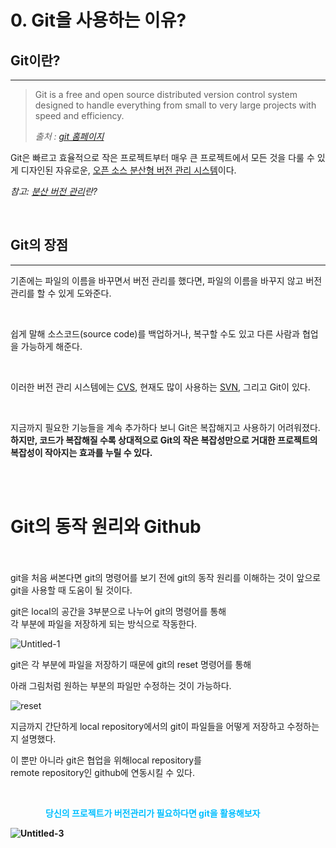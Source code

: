 # 0. Git을 사용하는 이유?

## Git이란?
---

> Git is a free and open source distributed version control system designed to handle everything from small to very large projects with speed and efficiency.
> 
> _출처 : [git 홈페이지](https://git-scm.com)_

Git은 빠르고 효율적으로 작은 프로젝트부터 매우 큰 프로젝트에서 모든 것을 다룰 수 있게 디자인된 자유로운, <u>오픈 소스 분산형 버전 관리 시스템</u>이다.

_참고: [분산 버전 관리](https://ko.wikipedia.org/wiki/%EB%B6%84%EC%82%B0_%EB%B2%84%EC%A0%84_%EA%B4%80%EB%A6%AC)란?_

<br>

## Git의 장점

---


기존에는 파일의 이름을 바꾸면서 버전 관리를 했다면, 파일의 이름을 바꾸지 않고 버전 관리를 할 수 있게 도와준다.

<br>

쉽게 말해 소스코드(source code)를 백업하거나, 복구할 수도 있고 다른 사람과 협업을 가능하게 해준다.

<br>

이러한 버전 관리 시스템에는 [CVS](https://ko.wikipedia.org/wiki/CVS), 현재도 많이 사용하는 [SVN](https://ko.wikipedia.org/wiki/%EC%95%84%ED%8C%8C%EC%B9%98_%EC%84%9C%EB%B8%8C%EB%B2%84%EC%A0%84), 그리고 Git이 있다.

<br>

지금까지 필요한 기능들을 계속 추가하다 보니 Git은 복잡해지고 사용하기 어려워졌다. **하지만, 코드가 복잡해질 수록 상대적으로 Git의 작은 복잡성만으로 거대한 프로젝트의 복잡성이 작아지는 효과를 누릴 수 있다.**


<br>
<br>

# Git의 동작 원리와 Github

<br>
<br>
git을 처음 써본다면 git의 명령어를 보기 전에 git의 동작 원리를 이해하는 것이 앞으로 git을 사용할 때 도움이 될 것이다.

<br>

git은 local의 공간을 3부분으로 나누어 git의 명령어를 통해 <br>각 부분에 파일을 저장하게 되는 방식으로 작동한다.

![Untitled-1](https://user-images.githubusercontent.com/91049030/206640647-9232e1e5-13b5-4d14-95b9-8f1dc9139f2e.jpg)

git은 각 부분에 파일을 저장하기 때문에 git의 reset 명령어를 통해 

아래 그림처럼 원하는 부분의 파일만 수정하는 것이 가능하다.



![reset](https://user-images.githubusercontent.com/91049030/206640868-bd11e763-b61f-4d2d-bb89-47be2dd8562e.jpg)

지금까지 간단하게 local repository에서의 git이 파일들을 어떻게 저장하고 수정하는 지 설명했다.

이 뿐만 아니라 git은 협업을 위해local repository를
<br> remote repository인 github에 연동시킬 수 있다.

<br>

<span style='color:deepskyblue'><B>    당신의 프로젝트가 버전관리가 필요하다면 git을 활용해보자<B></span>


![Untitled-3](https://user-images.githubusercontent.com/91049030/206655919-b67077c1-dbb4-4aa8-9fe1-a5d34c838ddd.jpg)
